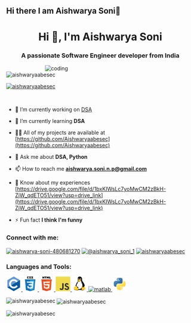 ## Hi there I am Aishwarya Soni👋

<h1 align="center">Hi 👋, I'm Aishwarya Soni</h1>
<h3 align="center">A passionate Software Engineer developer from India</h3>
<img align = "right" alt = "coding" width="400" src="https://i.pinimg.com/originals/e7/26/c7/e726c74ac081eed50feee1433d12c998.gif">
<p align="left"> <img src="https://komarev.com/ghpvc/?username=aishwaryaabesec&label=Profile%20views&color=0e75b6&style=flat" alt="aishwaryaabesec" /> </p>

<p align="left"> <a href="https://github.com/ryo-ma/github-profile-trophy"><img src="https://github-profile-trophy.vercel.app/?username=aishwaryaabesec" alt="aishwaryaabesec" /></a> </p>

<p align="left"> <a href="https://twitter.com/" target="blank"><img src="https://img.shields.io/twitter/follow/?logo=twitter&style=for-the-badge" alt="" /></a> </p>

- 🔭 I’m currently working on [DSA](https://youtu.be/m7SGekhd1mQ?si=OYHzlwYvmkHDeTBX)

- 🌱 I’m currently learning **DSA**

- 👨‍💻 All of my projects are available at [https://github.com/Aishwaryaabesec](https://github.com/Aishwaryaabesec)

- 💬 Ask me about **DSA, Python**

- 📫 How to reach me **aishwarya.soni.n.p@gmail.com**

- 📄 Know about my experiences [https://drive.google.com/file/d/1bxKIWsLc7yoMwCM2zBkH-ZjW_qdETO51/view?usp=drive_link](https://drive.google.com/file/d/1bxKIWsLc7yoMwCM2zBkH-ZjW_qdETO51/view?usp=drive_link)

- ⚡ Fun fact **I think I'm funny**

<h3 align="left">Connect with me:</h3>
<p align="left">
<a href="https://linkedin.com/in/aishwarya-soni-480681270" target="blank"><img align="center" src="https://raw.githubusercontent.com/rahuldkjain/github-profile-readme-generator/master/src/images/icons/Social/linked-in-alt.svg" alt="aishwarya-soni-480681270" height="30" width="40" /></a>
<a href="https://www.hackerrank.com/@aishwarya_soni_1" target="blank"><img align="center" src="https://raw.githubusercontent.com/rahuldkjain/github-profile-readme-generator/master/src/images/icons/Social/hackerrank.svg" alt="@aishwarya_soni_1" height="30" width="40" /></a>
<a href="https://www.leetcode.com/aishwaryaabesec" target="blank"><img align="center" src="https://raw.githubusercontent.com/rahuldkjain/github-profile-readme-generator/master/src/images/icons/Social/leet-code.svg" alt="aishwaryaabesec" height="30" width="40" /></a>
</p>

<h3 align="left">Languages and Tools:</h3>
<p align="left"> <a href="https://www.cprogramming.com/" target="_blank" rel="noreferrer"> <img src="https://raw.githubusercontent.com/devicons/devicon/master/icons/c/c-original.svg" alt="c" width="40" height="40"/> </a> <a href="https://www.w3schools.com/css/" target="_blank" rel="noreferrer"> <img src="https://raw.githubusercontent.com/devicons/devicon/master/icons/css3/css3-original-wordmark.svg" alt="css3" width="40" height="40"/> </a> <a href="https://www.w3.org/html/" target="_blank" rel="noreferrer"> <img src="https://raw.githubusercontent.com/devicons/devicon/master/icons/html5/html5-original-wordmark.svg" alt="html5" width="40" height="40"/> </a> <a href="https://developer.mozilla.org/en-US/docs/Web/JavaScript" target="_blank" rel="noreferrer"> <img src="https://raw.githubusercontent.com/devicons/devicon/master/icons/javascript/javascript-original.svg" alt="javascript" width="40" height="40"/> </a> <a href="https://www.linux.org/" target="_blank" rel="noreferrer"> <img src="https://raw.githubusercontent.com/devicons/devicon/master/icons/linux/linux-original.svg" alt="linux" width="40" height="40"/> </a> <a href="https://www.mathworks.com/" target="_blank" rel="noreferrer"> <img src="https://upload.wikimedia.org/wikipedia/commons/2/21/Matlab_Logo.png" alt="matlab" width="40" height="40"/> </a> <a href="https://www.python.org" target="_blank" rel="noreferrer"> <img src="https://raw.githubusercontent.com/devicons/devicon/master/icons/python/python-original.svg" alt="python" width="40" height="40"/> </a> </p>

<p><img align="left" src="https://github-readme-stats.vercel.app/api/top-langs?username=aishwaryaabesec&show_icons=true&locale=en&layout=compact" alt="aishwaryaabesec" /></p>

<p>&nbsp;<img align="center" src="https://github-readme-stats.vercel.app/api?username=aishwaryaabesec&show_icons=true&locale=en" alt="aishwaryaabesec" /></p>

<p><img align="center" src="https://github-readme-streak-stats.herokuapp.com/?user=aishwaryaabesec&" alt="aishwaryaabesec" /></p>
